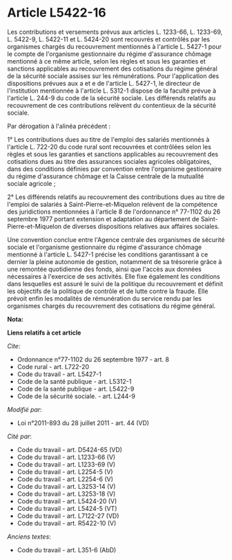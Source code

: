 # Article L5422-16

Les contributions et versements prévus aux articles L. 1233-66, L. 1233-69, L. 5422-9, L. 5422-11 et L. 5424-20 sont
recouvrés et contrôlés par les organismes chargés du recouvrement mentionnés à l'article L. 5427-1 pour le compte de
l'organisme gestionnaire du régime d'assurance chômage mentionné à ce même article, selon les règles et sous les garanties et
sanctions applicables au recouvrement des cotisations du régime général de la sécurité sociale assises sur les rémunérations.
Pour l'application des dispositions prévues aux a et e de l'article L. 5427-1, le directeur de l'institution mentionnée à
l'article L. 5312-1 dispose de la faculté prévue à l'article L. 244-9 du code de la sécurité sociale. Les différends relatifs
au recouvrement de ces contributions relèvent du contentieux de la sécurité sociale. 

Par dérogation à l'alinéa précédent : 

1° Les contributions dues au titre de l'emploi des salariés mentionnés à l'article L. 722-20 du code rural sont recouvrées et
contrôlées selon les règles et sous les garanties et sanctions applicables au recouvrement des cotisations dues au titre des
assurances sociales agricoles obligatoires, dans des conditions définies par convention entre l'organisme gestionnaire du
régime d'assurance chômage et la Caisse centrale de la mutualité sociale agricole ; 

2° Les différends relatifs au recouvrement des contributions dues au titre de l'emploi de salariés à Saint-Pierre-et-Miquelon
relèvent de la compétence des juridictions mentionnées à l'article 8 de l'ordonnance n° 77-1102 du 26 septembre 1977 portant
extension et adaptation au département de Saint-Pierre-et-Miquelon de diverses dispositions relatives aux affaires sociales. 

Une convention conclue entre l'Agence centrale des organismes de sécurité sociale et l'organisme gestionnaire du régime
d'assurance chômage mentionné à l'article L. 5427-1 précise les conditions garantissant à ce dernier la pleine autonomie de
gestion, notamment de sa trésorerie grâce à une remontée quotidienne des fonds, ainsi que l'accès aux données nécessaires à
l'exercice de ses activités. Elle fixe également les conditions dans lesquelles est assuré le suivi de la politique du
recouvrement et définit les objectifs de la politique de contrôle et de lutte contre la fraude. Elle prévoit enfin les
modalités de rémunération du service rendu par les organismes chargés du recouvrement des cotisations du régime général.

**Nota:**



**Liens relatifs à cet article**

_Cite_:

  - Ordonnance n°77-1102 du 26 septembre 1977 - art. 8
  - Code rural - art. L722-20
  - Code du travail - art. L5427-1
  - Code de la santé publique - art. L5312-1
  - Code de la santé publique - art. L5422-9
  - Code de la sécurité sociale. - art. L244-9

_Modifié par_:

  - Loi n°2011-893 du 28 juillet 2011 - art. 44 (VD)

_Cité par_:

  - Code du travail - art. D5424-65 (VD)
  - Code du travail - art. L1233-66 (V)
  - Code du travail - art. L1233-69 (V)
  - Code du travail - art. L2254-5 (V)
  - Code du travail - art. L2254-6 (V)
  - Code du travail - art. L3253-14 (V)
  - Code du travail - art. L3253-18 (V)
  - Code du travail - art. L5424-20 (V)
  - Code du travail - art. L5424-5 (VT)
  - Code du travail - art. L7122-27 (VD)
  - Code du travail - art. R5422-10 (V)

_Anciens textes_:

  - Code du travail - art. L351-6 (AbD)
